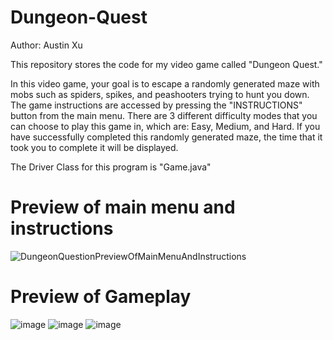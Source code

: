 # Dungeon-Quest
Author: Austin Xu

This repository stores the code for my video game called "Dungeon Quest."

In this video game, your goal is to escape a randomly generated maze with mobs such as spiders, spikes, and peashooters trying to hunt you down.
The game instructions are accessed by pressing the "INSTRUCTIONS" button from the main menu.
There are 3 different difficulty modes that you can choose to play this game in, which are: Easy, Medium, and Hard.
If you have successfully completed this randomly generated maze, the time that it took you to complete it will be displayed.

The Driver Class for this program is "Game.java"


# Preview of main menu and instructions
![DungeonQuestionPreviewOfMainMenuAndInstructions](https://user-images.githubusercontent.com/32133198/189506834-d0833dd6-8d3b-401c-9265-a12b50300959.jpg)


# Preview of Gameplay
![image](https://user-images.githubusercontent.com/32133198/189507176-1b468328-0c69-40c7-a044-230f2bd46cb2.png)
![image](https://user-images.githubusercontent.com/32133198/189507200-ed36db6e-1bd7-4305-94c0-fcd697bca3b5.png)
![image](https://user-images.githubusercontent.com/32133198/189507271-0b8339ef-8cb2-41fb-9514-90721434311c.png)

